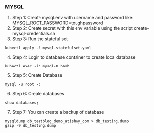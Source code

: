### MYSQL
1. Step 1: Create mysql.env with username and password like: MYSQL_ROOT_PASSWORD=toughpassword
2. Step 2: Create secret with this env variable using the script create-mysql-credentials.sh
3. Step 3: Run the stateful set
```
kubectl apply -f mysql-statefulset.yaml
```
4. Step 4: Login to database container to create local database
```
kubectl exec -it mysql-0 bash
```
5. Step 5: Create Database
```
mysql -u root -p
```
6. Step 6: Create databases
```
show databases;
```
7. Step 7: You can create a backup of database
```
mysqldump db_testblog_demo_atishay_com > db_testing.dump
gzip -9 db_testing.dump
```

